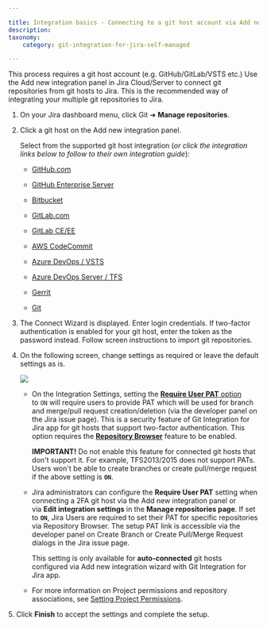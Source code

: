 ```yaml
---

title: Integration basics - Connecting to a git host account via Add new integration panel
description:
taxonomy:
    category: git-integration-for-jira-self-managed

---
```

This process requires a git host account (e.g. GitHub/GitLab/VSTS etc.) Use the Add new integration panel in Jira Cloud/Server to connect git repositories from git hosts to Jira. This is the recommended way of integrating your multiple git repositories to Jira.

1.  On your Jira dashboard menu, click Git ➜ **Manage repositories**.

2.  Click a git host on the Add new integration panel.

    Select from the supported git host integration (_or click the integration links below to follow to their own integration guide_):

    *   [GitHub.com](/git-integration-for-jira-data-center/github-gij-self-managed)

    *   [GitHub Enterprise Server](/git-integration-for-jira-data-center/github-enterprise-server-gij-self-managed)

    *   [Bitbucket](/git-integration-for-jira-data-center/bitbucket-server-gij-self-managed)

    *   [GitLab.com](/git-integration-for-jira-data-center/gitlab-gij-self-managed)

    *   [GitLab CE/EE](/git-integration-for-jira-data-center/gitlab-ce-ee-gij-self-managed)

    *   [AWS CodeCommit](/git-integration-for-jira-data-center/aws-codecommit-gij-self-managed)

    *   [Azure DevOps / VSTS](/git-integration-for-jira-data-center/azure-devops-visual-studio-team-services-vsts-gij-self-managed)

    *   [Azure DevOps Server / TFS](/git-integration-for-jira-data-center/azure-devops-server-team-foundation-services-tfs-gij-self-managed)

    *   [Gerrit](/git-integration-for-jira-data-center/gerrit-gij-self-managed)

    *   [Git](/git-integration-for-jira-data-center/connecting-to-a-single-git-repository-http-https-gij-self-managed)

3. The Connect Wizard is displayed. Enter login credentials. If two-factor authentication is enabled for your git host, enter the token as the password instead. Follow screen instructions to import git repositories.

4. On the following screen, change settings as required or leave the default settings as is.

    ![](https://api.media.atlassian.com/file/0c16285e-0511-4c4c-9b41-50195811a1eb/binary?token=eyJhbGciOiJIUzI1NiJ9.eyJpc3MiOiI0YTVjYjQ0OC0zMzNlLTQ5ZTctOGJkZC1lZGY3NThjZGI3MjYiLCJhY2Nlc3MiOnsidXJuOmZpbGVzdG9yZTpmaWxlOjBjMTYyODVlLTA1MTEtNGM0Yy05YjQxLTUwMTk1ODExYTFlYiI6WyJyZWFkIl19LCJleHAiOjE2NTQ3Njc5MDcsIm5iZiI6MTY1NDY4NDkyN30.yZExGqf5UuuoIR1xnI8M4UGvfTWDIkMAWJh7RaKuf2c&client=4a5cb448-333e-49e7-8bdd-edf758cdb726&name=git-server-dc-new-settings-auto-connect-wiz.png&max-age=2940)

   *   On the Integration Settings, setting the [**Require User PAT** option](/git-integration-for-jira-data-center/require-personal-access-tokens-for-user-actions-create-branch-pull-request-gij-self-managed) to `ON` will require users to provide PAT which will be used for branch and merge/pull request creation/deletion (via the developer panel on the Jira issue page). This is a security feature of Git Integration for Jira app for git hosts that support two-factor authentication. This option requires the **[Repository Browser](/git-integration-for-jira-data-center/repository-browser-gij-self-managed)** feature to be enabled.

        **IMPORTANT!** Do not enable this feature for connected git hosts that don't support it. For example, TFS2013/2015 does not support PATs. Users won't be able to create branches or create pull/merge request if the above setting is **`ON`**.

   *   Jira administrators can configure the **Require User PAT** setting when connecting a 2FA git host via the Add new integration panel or via **Edit integration settings** in the **Manage repositories page**. If set to **`ON`**, Jira Users are required to set their PAT for specific repositories via Repository Browser. The setup PAT link is accessible via the developer panel on Create Branch or Create Pull/Merge Request dialogs in the Jira issue page.

        This setting is only available for **auto-connected** git hosts configured via Add new integration wizard with Git Integration for Jira app.

   *   For more information on Project permissions and repository associations, see [Setting Project Permissions](/git-integration-for-jira-data-center/setting-project-permissions-gij-self-managed).

5. Click **Finish** to accept the settings and complete the setup.

